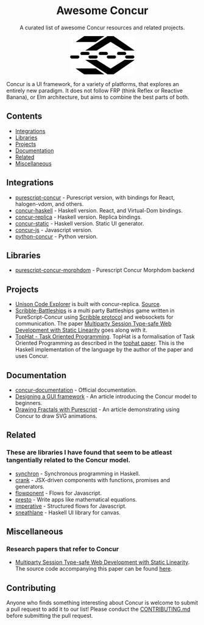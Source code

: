 <h1 align="center">
  Awesome Concur
</h1>
<p align="center">
  A curated list of awesome Concur resources and related projects.
</p>
<p align="center">
   <img src="docs/logo.png" height="100">
</p>

Concur is a UI framework, for a variety of platforms, that explores an entirely new paradigm. It does not follow FRP (think Reflex or Reactive Banana), or Elm architecture, but aims to combine the best parts of both.

## Contents
- [Integrations](#integrations)
- [Libraries](#libraries)
- [Projects](#projects)
- [Documentation](#documentation)
- [Related](#related)
- [Miscellaneous](#miscellaneous)

## Integrations
- [purescript-concur](https://github.com/purescript-concur) - Purescript version, with bindings for React, halogen-vdom, and others.
- [concur-haskell](https://github.com/ajnsit/concur) - Haskell version. React, and Virtual-Dom bindings.
- [concur-replica](https://github.com/pkamenarsky/concur-replica) - Haskell version. Replica bindings.
- [concur-static](https://github.com/pkamenarsky/concur-static) - Haskell version. Static UI generator.
- [concur-js](https://github.com/ajnsit/concur-js) - Javascript version.
- [python-concur](https://github.com/potocpav/python-concur) - Python version.

## Libraries
- [purescript-concur-morphdom](https://github.com/jmars/purescript-concur-morphdom) - Purescript Concur Morphdom backend

## Projects
- [Unison Code Explorer](http://unison.readvar.com) is built with concur-replica. [Source](https://github.com/seagreen/unison-code-explorer).
- [Scribble-Battleships](https://github.com/jonathanlking/scribble-battleships) is a multi party Battleships game written in PureScript-Concur using [Scribble protocol](http://www.scribble.org/) and websockets for communication. The paper [Multiparty Session Type-safe Web Development with Static Linearity](https://arxiv.org/abs/1904.01287) goes along with it.
- [TopHat - Task Oriented Programming](https://github.com/timjs/tophat-haskell). TopHat is a formalisation of Task Oriented Programming as described in the [tophat paper](https://github.com/timjs/tophat/blob/ppdp2019/main.pdf). This is the Haskell implementation of the language by the author of the paper and uses Concur.

## Documentation
- [concur-documentation](https://github.com/ajnsit/concur-documentation) - Official documentation.
- [Designing a GUI framework](https://potocpav.github.io/programming/2020/05/01/designing-a-gui-framework.html) - An article introducing the Concur model to beginners.
- [Drawing Fractals with Purescript](https://blog.drewolson.org/drawing-fractals-with-purescript) - An article demonstrating using Concur to draw SVG animations.

## Related
### These are libraries I have found that seem to be atleast tangentially related to the Concur model.
- [synchron](https://github.com/pkamenarsky/synchron) - Synchronous programming in Haskell.
- [crank](https://github.com/bikeshaving/crank) - JSX-driven components with functions, promises and generators.
- [flowponent](https://github.com/jviide/flowponent) - Flows for Javascript.
- [presto](https://github.com/juspay/purescript-presto) - Write apps like mathematical equations.
- [imperative](https://github.com/jhp/imperative) - Structured flows for Javascript.
- [sneathlane](https://github.com/jhp/sneathlane-haste) - Haskell UI library for canvas.

## Miscellaneous
### Research papers that refer to Concur
- [Multiparty Session Type-safe Web Development with Static Linearity](https://arxiv.org/abs/1904.01287). The source code accompanying this paper can be found [here](https://github.com/jonathanlking/scribble-battleships).

## Contributing
Anyone who finds something interesting about Concur is welcome to submit a pull request to add it to our list!
Please conduct the [CONTRIBUTING.md](CONTRIBUTING.md) before submitting the pull request.
